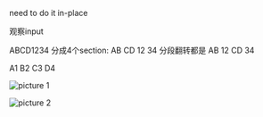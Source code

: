 need to do it in-place

观察input

ABCD1234
分成4个section:
AB CD 12 34
                    分段翻转都是
AB 12 CD 34

A1 B2 C3 D4

![picture 1](https://i.loli.net/2021/09/10/pmKc2ea35EFtd1D.png)  


![picture 2](https://i.loli.net/2021/09/10/HeSJKCxE81g2i5u.png)  

